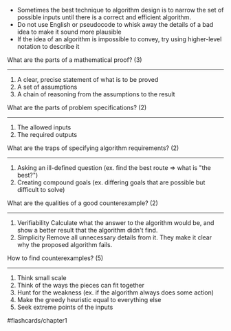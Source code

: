 
- Sometimes the best technique to algorithm design is to narrow the set of possible inputs until there is a correct and efficient algorithm.
- Do not use English or pseudocode to whisk away the details of a bad idea to make it sound more plausible
- If the idea of an algorithm is impossible to convey, try using higher-level notation to describe it


What are the parts of a mathematical proof? (3)
___
1. A clear, precise statement of what is to be proved
2. A set of assumptions
3. A chain of reasoning from the assumptions to the result
<!--SR:!2024-12-23,1,210-->

What are the parts of problem specifications? (2)
___
1. The allowed inputs
2. The required outputs

What are the traps of specifying algorithm requirements? (2)
___
1. Asking an ill-defined question (ex. find the best route => what is "the best?")
2. Creating compound goals (ex. differing goals that are possible but difficult to solve)

What are the qualities of a good counterexample? (2)
___
1. Verifiability
	Calculate what the answer to the algorithm would be, and show a better result that the algorithm didn't find.
2. Simplicity
	Remove all unnecessary details from it. They make it clear why the proposed algorithm fails.

How to find counterexamples? (5)
___
1. Think small scale
2. Think of the ways the pieces can fit together
3. Hunt for the weakness (ex. if the algorithm always does some action)
4. Make the greedy heuristic equal to everything else
5. Seek extreme points of the inputs

#flashcards/chapter1